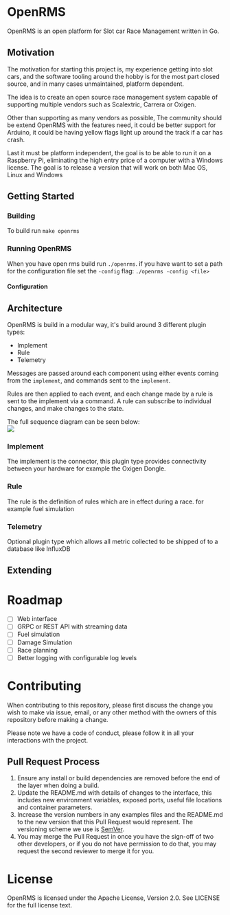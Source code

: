 # OpenRMS
OpenRMS is an open platform for Slot car Race Management written in Go.

## Motivation
The motivation for starting this project is, my experience getting into
slot cars, and the software tooling around the hobby is for the most part
closed source, and in many cases unmaintained, platform dependent.

The idea is to create an open source race management system capable of
supporting multiple vendors such as Scalextric, Carrera or Oxigen.

Other than supporting as many vendors as possible, The community should
be extend OpenRMS with the features need, it could be better support for
Arduino, it could be having yellow flags light up around the track if a
car has crash.

Last it must be platform independent, the goal is to be able to run it
on a Raspberry Pi, eliminating the high entry price of a computer with
a Windows license. The goal is to release a version that will work on
both Mac OS, Linux and Windows

## Getting Started
### Building
To build run `make openrms`

### Running OpenRMS
When you have open rms build run `./openrms`. if you have want to set
a path for the configuration file set the `-config` flag: `./openrms -config <file>`

#### Configuration

## Architecture
OpenRMS is build in a modular way, it's build around 3 different plugin
types:

- Implement
- Rule
- Telemetry

Messages are passed around each component using either events coming
from the `implement`, and commands sent to the `implement`.

Rules are then applied to each event, and each change made by a rule
is sent to the implement via a command. A rule can subscribe to individual
changes, and make changes to the state.

The full sequence diagram can be seen below:  
[![](https://mermaid.ink/img/eyJjb2RlIjoic2VxdWVuY2VEaWFncmFtXG4gICAgcGFydGljaXBhbnQgSW1wbGVtZW50XG4gICAgcGFydGljaXBhbnQgRXZlbnRcbiAgICBwYXJ0aWNpcGFudCBDb21tYW5kXG4gICAgcGFydGljaXBhbnQgU3RhdGVcbiAgICBwYXJ0aWNpcGFudCBSdWxlc1xuICAgIHBhcnRpY2lwYW50IFRlbGVtZXRyeVxuXG4gICAgSW1wbGVtZW50IC0-PiBFdmVudDogR2VuZXJpYyBldmVudCBpcyBtYXBwZWRcbiAgICBFdmVudCAtKSBTdGF0ZTogSW1wbGVtZW50IGV2ZW50IHVwZGF0ZXMgc3RhdGVcbiAgICBcbiAgICBsb29wXG4gICAgICAgIFN0YXRlIC0-PiBSdWxlczogRWFjaCBzdGF0ZSBjaGFuZ2UgaXMgZXZhbHVhdGVkXG4gICAgICAgIFJ1bGVzIC0-PiBTdGF0ZTogUnVsZXMgYXBwbHkgc3RhdGUgY2hhbmdlc1xuICAgIGVuZFxuXG4gICAgU3RhdGUgLSkgQ29tbWFuZDogU3RhdGUgY2hhbmdlZCBtYXBwZWQgdG8gY29tbWFuZFxuICAgIENvbW1hbmQgLT4-IEltcGxlbWVudDogR2VuZXJpYyBjb21tYW5kIGlzIHNlbnQgYmFjayB0byBpbXBsZW1lbnRcbiAgICBTdGF0ZSAtLSkgVGVsZW1ldHJ5OiBTdGF0ZSBjaGFuZ2VzIGFyZSBzZW50IHRvIHRlbGVtZXRyeVxuXG4iLCJtZXJtYWlkIjp7InRoZW1lIjoibmV1dHJhbCJ9LCJ1cGRhdGVFZGl0b3IiOmZhbHNlfQ)](https://mermaid-js.github.io/mermaid-live-editor/#/edit/eyJjb2RlIjoic2VxdWVuY2VEaWFncmFtXG4gICAgcGFydGljaXBhbnQgSW1wbGVtZW50XG4gICAgcGFydGljaXBhbnQgRXZlbnRcbiAgICBwYXJ0aWNpcGFudCBDb21tYW5kXG4gICAgcGFydGljaXBhbnQgU3RhdGVcbiAgICBwYXJ0aWNpcGFudCBSdWxlc1xuICAgIHBhcnRpY2lwYW50IFRlbGVtZXRyeVxuXG4gICAgSW1wbGVtZW50IC0-PiBFdmVudDogR2VuZXJpYyBldmVudCBpcyBtYXBwZWRcbiAgICBFdmVudCAtKSBTdGF0ZTogSW1wbGVtZW50IGV2ZW50IHVwZGF0ZXMgc3RhdGVcbiAgICBcbiAgICBsb29wXG4gICAgICAgIFN0YXRlIC0-PiBSdWxlczogRWFjaCBzdGF0ZSBjaGFuZ2UgaXMgZXZhbHVhdGVkXG4gICAgICAgIFJ1bGVzIC0-PiBTdGF0ZTogUnVsZXMgYXBwbHkgc3RhdGUgY2hhbmdlc1xuICAgIGVuZFxuXG4gICAgU3RhdGUgLSkgQ29tbWFuZDogU3RhdGUgY2hhbmdlZCBtYXBwZWQgdG8gY29tbWFuZFxuICAgIENvbW1hbmQgLT4-IEltcGxlbWVudDogR2VuZXJpYyBjb21tYW5kIGlzIHNlbnQgYmFjayB0byBpbXBsZW1lbnRcbiAgICBTdGF0ZSAtLSkgVGVsZW1ldHJ5OiBTdGF0ZSBjaGFuZ2VzIGFyZSBzZW50IHRvIHRlbGVtZXRyeVxuXG4iLCJtZXJtYWlkIjp7InRoZW1lIjoibmV1dHJhbCJ9LCJ1cGRhdGVFZGl0b3IiOmZhbHNlfQ)

### Implement
The implement is the connector, this plugin type provides connectivity
between your hardware for example the Oxigen Dongle.

### Rule
The rule is the definition of rules which are in effect during a race.
for example fuel simulation

### Telemetry
Optional plugin type which allows all metric collected to be shipped of
to a database like InfluxDB

## Extending

# Roadmap
- [ ] Web interface
- [ ] GRPC or REST API with streaming data
- [ ] Fuel simulation
- [ ] Damage Simulation
- [ ] Race planning
- [ ] Better logging with configurable log levels

# Contributing
When contributing to this repository, please first discuss the change you wish to make via issue,
email, or any other method with the owners of this repository before making a change.

Please note we have a code of conduct, please follow it in all your interactions with the project.

## Pull Request Process

1. Ensure any install or build dependencies are removed before the end of the layer when doing a
   build.
2. Update the README.md with details of changes to the interface, this includes new environment
   variables, exposed ports, useful file locations and container parameters.
3. Increase the version numbers in any examples files and the README.md to the new version that this
   Pull Request would represent. The versioning scheme we use is [SemVer](http://semver.org/).
4. You may merge the Pull Request in once you have the sign-off of two other developers, or if you
   do not have permission to do that, you may request the second reviewer to merge it for you.

# License
OpenRMS is licensed under the Apache License, Version 2.0. See LICENSE for
the full license text.